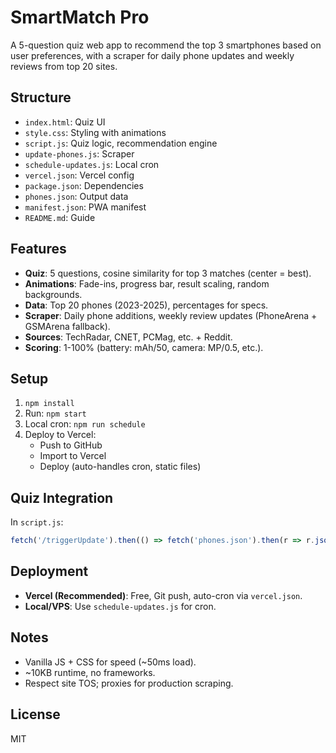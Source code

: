 # SmartMatch Pro

A 5-question quiz web app to recommend the top 3 smartphones based on user preferences, with a scraper for daily phone updates and weekly reviews from top 20 sites.

## Structure
- `index.html`: Quiz UI
- `style.css`: Styling with animations
- `script.js`: Quiz logic, recommendation engine
- `update-phones.js`: Scraper
- `schedule-updates.js`: Local cron
- `vercel.json`: Vercel config
- `package.json`: Dependencies
- `phones.json`: Output data
- `manifest.json`: PWA manifest
- `README.md`: Guide

## Features
- **Quiz**: 5 questions, cosine similarity for top 3 matches (center = best).
- **Animations**: Fade-ins, progress bar, result scaling, random backgrounds.
- **Data**: Top 20 phones (2023-2025), percentages for specs.
- **Scraper**: Daily phone additions, weekly review updates (PhoneArena + GSMArena fallback).
- **Sources**: TechRadar, CNET, PCMag, etc. + Reddit.
- **Scoring**: 1-100% (battery: mAh/50, camera: MP/0.5, etc.).

## Setup
1. `npm install`
2. Run: `npm start`
3. Local cron: `npm run schedule`
4. Deploy to Vercel:
   - Push to GitHub
   - Import to Vercel
   - Deploy (auto-handles cron, static files)

## Quiz Integration
In `script.js`:
```javascript
fetch('/triggerUpdate').then(() => fetch('phones.json').then(r => r.json()));
```

## Deployment
- **Vercel (Recommended)**: Free, Git push, auto-cron via `vercel.json`.
- **Local/VPS**: Use `schedule-updates.js` for cron.

## Notes
- Vanilla JS + CSS for speed (~50ms load).
- ~10KB runtime, no frameworks.
- Respect site TOS; proxies for production scraping.

## License
MIT